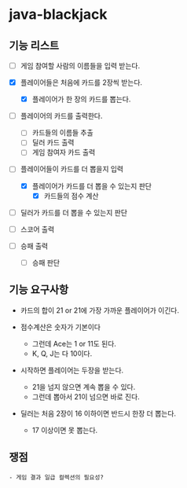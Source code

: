 # java-blackjack

## 기능 리스트

- [ ] 게임 참여할 사람의 이름들을 입력 받는다.

- [x] 플레이어들은 처음에 카드를 2장씩 받는다.
    - [x] 플레이어가 한 장의 카드를 뽑는다.

- [ ] 플레이어의 카드를 출력한다.
    - [ ] 카드들의 이름들 추출
    - [ ] 딜러 카드 출력
    - [ ] 게임 참여자 카드 출력
    
- [ ] 플레이어들이 카드를 더 뽑을지 입력
    - [x] 플레이어가 카드를 더 뽑을 수 있는지 판단
        - [x] 카드들의 점수 계산

- [ ] 딜러가 카드를 더 뽑을 수 있는지 판단

- [ ] 스코어 출력
     
- [ ] 승패 출력
    - [ ] 승패 판단

## 기능 요구사항

- 카드의 합이 21 or 21에 가장 가까운 플레이어가 이긴다.

- 점수계산은 숫자가 기본이다
    - 그런데 Ace는 1 or 11도 된다.
    - K, Q, J는 다 10이다.

- 시작하면 플레이어는 두장을 받는다.
    - 21을 넘지 않으면 계속 뽑을 수 있다.
    - 그런데 뽑아서 21이 넘으면 바로 진다.

- 딜러는 처음 2장이 16 이하이면 반드시 한장 더 뽑는다.
    - 17 이상이면 못 뽑는다.
    
## 쟁점
    - 게임 결과 일급 컬렉션의 필요성?